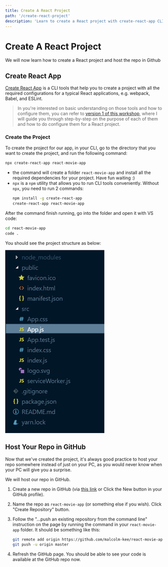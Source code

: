 ```yaml
---
title: Create A React Project
path: '/create-react-project'
description: 'Learn to create a React project with create-react-app CLI and host it in Github'
---
```


# Create A React Project

We will now learn how to create a React project and host the repo in Github

## Create React App

[Create React App][create-react-app] is a CLI tools that help you to create a project with all the required configurations for a typical React applications, e.g. webpack, Babel, and ESLint.

> In you're interested on basic understanding on those tools and how to configure them, you can refer to [version 1 of this workshop][v1-website], where I will guide you through step-by-step on the purpose of each of them and how to do configure them for a React project.

### Create the Project

To create the project for our app, in your CLI, go to the directory that you want to create the project, and run the following command:

```bash
npx create-react-app react-movie-app
```

- the command will create a folder `react-movie-app` and install all the required dependencies for your project. Have fun waiting :)
- `npx` is a `npm` utility that allows you to run CLI tools conveniently. Without `npx`, you need to run 2 commands:
  ```bash
  npm install -g create-react-app
  create-react-app react-movie-app
  ```

After the command finish running, go into the folder and open it with VS code:

```bash
cd react-movie-app
code .
```

You should see the project structure as below:

![Default Create React App Project Structure](cra-default-project-structure.png)

## Host Your Repo in GitHub

Now that we've created the project, it's always good practice to host your repo somewhere instead of just on your PC, as you would never know when your PC will give you a surprise.

We will host our repo in GitHub.

1. Create a new repo in GitHub (via [this link][create-github-repo] or Click the New button in your GitHub profile).
1. Name the repo as `react-movie-app` (or something else if you wish). Click "Create Repository" button.
1. Follow the "...push an existing repository from the command line" instruction on the page by running the command in your `react-movie-app` folder. It should be something like this:

   ```bash
   git remote add origin https://github.com/malcolm-kee/react-movie-app.git
   git push -u origin master
   ```

1. Refresh the GitHub page. You should be able to see your code is available at the GitHub repo now.

[create-react-app]: https://facebook.github.io/create-react-app/
[v1-website]: https://intro-to-react-js.netlify.com/
[create-github-repo]: https://github.com/new
